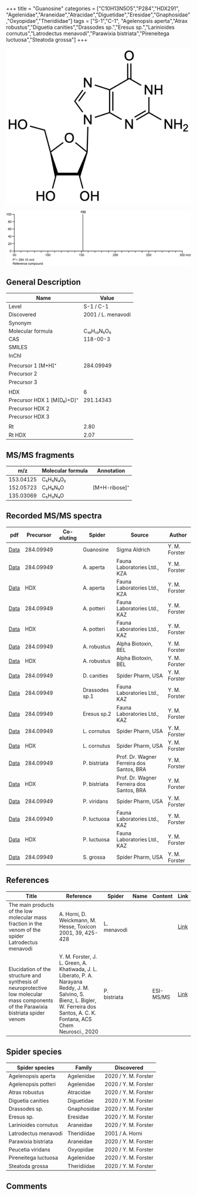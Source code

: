 +++
title = "Guanosine"
categories = ["C10H13N5O5","P284","HDX291",
"Agelenidae","Araneidae","Atracidae","Diguetidae","Eresidae","Gnaphosidae","Oxyopidae","Theridiidae"]
tags = ["S-1","C-1",
"Agelenopsis aperta","Atrax robustus","Diguetia canities","Drassodes sp.","Eresus sp.","Larinioides cornutus","Latrodectus menavodi","Parawixia bistriata","Pireneitega luctuosa","Steatoda grossa"]
+++

![](/img/Guanosine.png)

![](/img_MSMS/284_Guanosine.png)

## General Description

| Name                      | Value              |
|---------------------------|--------------------|
| Level                     | S-1 / C-1                  |
| Discovered                | 2001 / L. menavodi |
| Synonym                   |                    |
| Molecular formula         | C₁₀H₁₃N₅O₅         |
| CAS                       | 118-00-3           |
| SMILES |   |
| InChI  |   |
|                           |                    |
| Precursor 1 [M+H]⁺        | 284.09949          |
| Precursor 2               |                    |
| Precursor 3               |                    |
|                           |                    |
| HDX                       | 6                  |
| Precursor HDX 1 [M(D₆)+D]⁺ | 291.14343          |
| Precursor HDX 2           |                    |
| Precursor HDX 3           |                    |
|                           |                    |
| Rt                        | 2.80               |
| Rt HDX                    | 2.07               |

## MS/MS fragments

| m/z       | Molecular formula | Annotation    |
|-----------|-------------------|---------------|
| 153.04125 | C₅H₅N₄O₂          |               |
| 152.05723 | C₅H₆N₅O           | [M+H-ribose]⁺ |
| 135.03069 | C₅H₃N₄O           |               |

## Recorded MS/MS spectra

| pdf                                            | Precursor | Co-eluting | Spider    | Source                       | Author        |
|------------------------------------------------|-----------|------------|-----------|------------------------------|---------------|
| [Data](/pdf/284_Guanosine_2-77.pdf)            | 284.09949 |            | Guanosine | Sigma Aldrich                | Y. M. Forster |
| [Data](/pdf/A-aperta/284_Guanosine_Aa.pdf)     | 284.09949 |            | A. aperta | Fauna Laboratories Ltd., KZA | Y. M. Forster |
| [Data](/pdf/A-aperta/284_Guanosine_Aa_HDX.pdf) | HDX       |            | A. aperta | Fauna Laboratories Ltd., KZA | Y. M. Forster |
| [Data](/pdf/A-potteri/284_Guanosine_Ap.pdf) | 284.09949 |           | A. potteri | Fauna Laboratories Ltd., KAZ | Y. M. Forster |
| [Data](/pdf/A-potteri/284_Guanosine_Ap_HDX.pdf) | HDX |           | A. potteri | Fauna Laboratories Ltd., KAZ | Y. M. Forster |
| [Data](/pdf/A-robustus/284_Guanosine_Ar.pdf) | 284.09949 |           | A. robustus | Alpha Biotoxin, BEL | Y. M. Forster |
| [Data](/pdf/A-robustus/284_Guanosine_Ar_HDX.pdf) | HDX |           | A. robustus | Alpha Biotoxin, BEL | Y. M. Forster |
| [Data](/pdf/D-canities/284_Guanosine_Dc.pdf) | 284.09949 |           | D. canities | Spider Pharm, USA | Y. M. Forster |
| [Data](/pdf/Drassodes-sp1/284_Guanosine_Dr-sp1.pdf) | 284.09949 |           | Drassodes sp.1 | Fauna Laboratories Ltd., KAZ | Y. M. Forster |
| [Data](/pdf/Eresus-sp2/284_Guanosine_Er-sp2.pdf) | 284.09949 |           | Eresus sp.2 | Fauna Laboratories Ltd., KAZ | Y. M. Forster |
| [Data](/pdf/L-cornutus/284_Guanosine_Lc.pdf) | 284.09949 |           | L. cornutus | Spider Pharm, USA | Y. M. Forster |
| [Data](/pdf/L-cornutus/284_Guanosine_Lc_HDX.pdf) | HDX |           | L. cornutus | Spider Pharm, USA | Y. M. Forster |
| [Data](/pdf/P-bistriata/284_Guanosine_Pb.pdf) | 284.09949 |           | P. bistriata | Prof. Dr. Wagner Ferreira dos Santos, BRA | Y. M. Forster |
| [Data](/pdf/P-bistriata/284_Guanosine_Pb_HDX.pdf) | HDX |           | P. bistriata | Prof. Dr. Wagner Ferreira dos Santos, BRA | Y. M. Forster |
| [Data](/pdf/P-viridans/284_Guanosine_Pv.pdf) | 284.09949 |           | P. viridans | Spider Pharm, USA | Y. M. Forster |
| [Data](/pdf/P-luctuosa/284_Guanosine_Pl.pdf) | 284.09949 |           | P. luctuosa | Fauna Laboratories Ltd., KAZ | Y. M. Forster |
| [Data](/pdf/P-luctuosa/284_Guanosine_Pl_HDX.pdf) | HDX |           | P. luctuosa | Fauna Laboratories Ltd., KAZ | Y. M. Forster |
| [Data](/pdf/S-grossa/284_Guanosine_Sg.pdf) | 284.09949 |           | S. grossa | Spider Pharm, USA | Y. M. Forster |

## References

| Title                                                                                                | Reference                                                   | Spider      | Name | Content | Link                                                                |
|------------------------------------------------------------------------------------------------------|-------------------------------------------------------------|-------------|------|---------|---------------------------------------------------------------------|
| The main products of the low molecular mass fraction in the venom of the spider Latrodectus menavodi | A. Horni, D. Weickmann, M. Hesse, Toxicon 2001, 39, 425-428 | L. menavodi |      |         | [Link](https://www.sciencedirect.com/science/article/pii/S0041010100001471) |
| Elucidation of the structure and synthesis of neuroprotective low molecular mass components of the Parawixia bistriata spider venom      | Y. M. Forster, J. L. Green, A. Khatiwada, J. L. Liberato, P. A. Narayana Reddy, J. M. Salvino, S. Bienz, L. Bigler, W. Ferreira dos Santos, A. C. K. Fontana, ACS Chem Neurosci., 2020          | P. bistriata       |      | ESI-MS/MS        | [Link](https://pubs.acs.org/doi/10.1021/acschemneuro.0c00007)     |

## Spider species

| Spider species       | Family       | Discovered           |
|----------------------|--------------|----------------------|
| Agelenopsis aperta   | Agelenidae | 2020 / Y. M. Forster |
| Agelenopsis potteri | Agelenidae | 2020 / Y. M. Forster |
| Atrax robustus | Atracidae | 2020 / Y. M. Forster |
| Diguetia canities | Diguetidae | 2020 / Y. M. Forster |
| Drassodes sp. | Gnaphosidae | 2020 / Y. M. Forster |
| Eresus sp. | Eresidae | 2020 / Y. M. Forster |
| Larinioides cornutus | Araneidae | 2020 / Y. M. Forster |
| Latrodectus menavodi | Theridiidae  | 2001 / A. Horni      |
| Parawixia bistriata | Araneidae | 2020 / Y. M. Forster |
| Peucetia viridans | Oxyopidae | 2020 / Y. M. Forster |
| Pireneitega luctuosa | Agelenidae | 2020 / Y. M. Forster |
| Steatoda grossa | Theridiidae | 2020 / Y. M. Forster |

## Comments